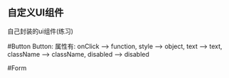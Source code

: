 ## 自定义UI组件

自己封装的ui组件(练习)

#Button
    Button: 属性有: onClick -->  function, style  -->  object, text  -->  text, className -->  className, disabled -->  disabled

#Form